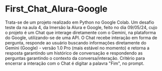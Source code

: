# First_Chat_Alura-Google
Trata-se de um projeto realizado em Python no Google Colab. 
Um desafio teste da na aula 4, da Imersão Ia Alura e Google, feito no dia 09/05/24, cujo o projeto é um Chat que interage diretamente com o Gemini, na plataforma do Google, utilizando-se de uma API.
O Chat recebe interação em forma de pergunta, responde ao usuário buscando informações diretamente do Gemini (Google) - versão 1.0 Pro (mais estável no momento) e retorna a resposta garantindo um histórico de conversação e respondendo as perguntas garantindo o contexto da conversa/interação. Critério para encerrar a interação com o Chat é digitar a palavra "Fim", no prompt.
